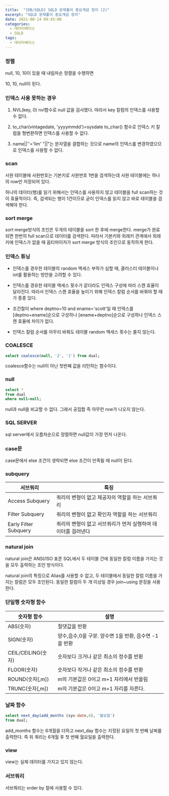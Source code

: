 ```yaml
---
title:  "[DB/SQLD] SQLD 문제풀이 중요개념 정리 (2)"
excerpt: "SQLD 문제풀이 중요개념 정리"
date: 2021-08-14 09:43:00
categories:
  - 데이터베이스
  - SQLD 
tags:
  - 데이터베이스
---
```


### 정렬

null, 10, 10이 있을 때 내림차순 정렬을 수행하면

10, 10, null이 된다.

### 인덱스 사용 못하는 경우

1. NVL(key, 0) 
nvl함수로 null 값을 검사했다. 따라서 key 칼럼의 인덱스를 사용할 수 없다.

2. to_char(vintagedate, 'yyyymmdd')=sysdate
to_char() 함수로 인덱스 키 칼럼을 형변환하면 인덱스를 사용할 수 없다.

3. name||''='lim'
"||"는 문자열을 결합하는 것으로 name의 인덱스를 변경하였으므로 인덱스를 사용할 수 없다.

### scan

사원 테이블에 사원번호는 기본키로 사원번호 1번을 검색하는데 사원  테이블에는 하나의 row만 저장되어 있다.

하나의 데이터(행)를 읽기 위해서는 인덱스를 사용하지 않고 테이블을 full scan하는 것이 효율적이다. 즉, 검색되는 행이 1건이므로 굳이 인덱스를 읽지 않고 바로 테이블을 검색해야 한다.


### sort merge

sort merge방식의 조인은 두개의 테이블을 sort 한 후에 merge한다. merge가 완료되면 한번의 full scan으로 데이터를 검색한다. 따라서 기본키와 외래키 관계에서 외래키에 인덱스가 없을 때 옵티마이저가 sort merge 방식의 조인으로 동작하게 한다.

### 인덱스 튜닝

- 인덱스를 경우한 테이블의 random 액세스 부하가 심할 때, 클러스터 테이블이나 iot를 활용하는 방안을 고려할 수 있다.

- 인덱스를 경유한 테이블 액세스 횟수가 같더라도 인덱스 구성에 따라 스캔 효율이 달라진다. 따라서 인덱스 스캔 효율을 높이기 위해 인덱스 칼럼 순서를 바꿔야 할 때가 종종 있다.

- 조건절이 where deptno=10 and ename='scott'일 때 인덱스를 [deptno+ename]순으로 구성하나 [ename+deptno]순으로 구성하나 인덱스 스캔 효율에 차이가 없다.

- 인덱스 칼럼 순서를 아무리 바꿔도 테이블 random 액세스 횟수는 줄지 않는다.

### COALESCE

```sql
select coalesce(null, '2', '1') from dual;
```
coalesce함수는 null이 아닌 첫번째 값을 리턴하는 함수이다.

### null

```sql
select * 
from dual
where null=null;
```

null과 null을 비교할 수 없다. 그래서 공집합 즉 아무런 row가 나오지 않는다.

### SQL SERVER

sql server에서 오름차순으로 정렬하면 null값이 가장 먼저 나온다.

### case문

case문에서 else 조건이 생략되면 else 조건이 만족될 때 null이 된다.

### subquery

|서브쿼리|특징|
|---|------|
|Access Subquery|쿼리의 변형이 없고 제공자의 역할을 하는 서브쿼리|
|Filter Subquery|쿼리의 변형이 없고 확인자 역할을 하는 서브쿼리|
|Early Filter Subquery|쿼리의 변형이 없고 서브쿼리가 먼저 실행하여 데이터를 걸러낸다|


### natural join

natural join은 ANSI/ISO 표준 SQL에서 두 테이블 간에 동일한 칼럼 이름을 가지는 것을 모두 출력하는 조인 방식이다.

natural join의 특징으로 Alias를 사용할 수 없고, 두 테이블에서 동일한 칼럼 이름을 가지는 칼럼은 모두 조인된다. 동일한 칼럼이 두 개 이상일 경우 join~using 문장을 사용한다.

### 단일행 숫자형 함수

|숫자형 함수|설명|
|---|------|
|ABS(숫자)|절댓값을 반환|
|SIGN(숫자)|양수,음수,0을 구분. 양수면 1을 반환, 음수면 -1을 반환|
|CEIL/CEILING(숫자)|숫자보다 크거나 같은 최소의 정수를 반환|
|FLOOR(숫자)|숫자보다 작거나 같은 최소의 정수를 반환|
|ROUND(숫자[,m])|m의 기본값은 0이고 m+1 자리에서 반올림|
|TRUNC(숫자[,m])|m의 기본값은 0이고 m+1 자리를 자른다.|


### 날짜 함수

```sql
select next_day(add_months (sys-date,6), '월요일')
from dual;
```

add_months 함수는 6개월을 더하고 next_day 함수는 지정된 요일의 첫 번째 날짜를 출력한다. 즉 위 쿼리는 6개월 후 첫 번째 월요일을 출력한다.

### view

view는 실제 데이터를 가지고 있지 않는다.

### 서브쿼리

서브쿼리는 order by 절에 사용할 수 있다.